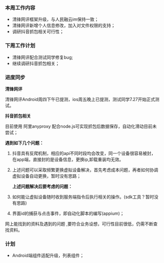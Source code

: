 





### 本周工作内容

- 清锋网评框架升级，与人民融云im保持一致；
- 清锋网评新增个人信息修改，加入对文件权限的支持；
- 调研抖音抓包相关可行性；

### 下周工作计划

- 清锋网评配合测试同学修复bug;
- 继续调研抖音抓包相关；

### 进度同步

**清锋网评**

清锋网评Android周四下午已提测，ios周五晚上已提测，测试同学7.27开始正式测试。

**抖音抓包相关**

目前使用 阿里anyproxy 配合node.js可实现抓包后数据保存，自动化滑动目前未尝试；

   **遇到如下几个问题：**

1. 抖音具有反爬机制，相应的api不同时段均会改变，同一个设备很容易被封，在app端，直接封的是设备信息，更换ip,卸载重装均无效。 
2. 上述问题可以采取频繁更换虚拟设备解决，首先考虑成本问题，再者如何协调虚拟设备自动更换，暂时没有思路；

   **上述问题解决后要考虑的问题：**

1. 如何能让虚拟设备随时收到服务端指令后执行相关的操作。(sdk工具？暂时没有思路)
2. 界面id的捕获与点击事件，即自动化脚本的编写(appium)；

网上能找到的资料及遇到的问题 ,要符合业务设想，可行性目前很低，仍需不断查找资料。

### 计划

- Android端组件适配升级，列表组件；
